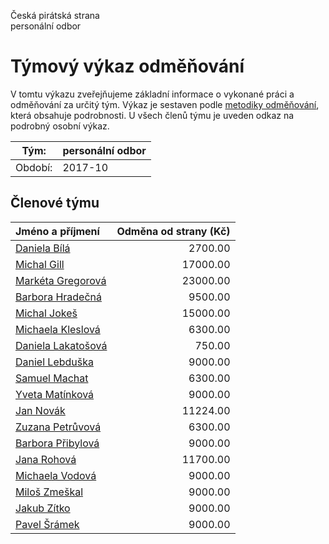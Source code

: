 Česká pirátská strana  
personální odbor

Týmový výkaz odměňování
===========================

V tomtu výkazu zveřejňujeme základní informace o vykonané práci a odměňování
za určitý tým. Výkaz je sestaven podle [metodiky odměňování][metodika],
která obsahuje podrobnosti. U všech členů týmu je uveden odkaz na podrobný osobní výkaz.

Tým:                     | personální odbor
-----------------------  | --------------------
Období:                  | 2017-10

Členové týmu
--------------

| Jméno a příjmení                          |   Odměna od strany (Kč) |
|:------------------------------------------|------------------------:|
| [Daniela Bílá](daniela-bila/)             |                 2700.00 |
| [Michal Gill](michal-gill/)               |                17000.00 |
| [Markéta Gregorová](marketa-gregorova/)   |                23000.00 |
| [Barbora Hradečná](barbora-hradecna/)     |                 9500.00 |
| [Michal Jokeš](michal-jokes/)             |                15000.00 |
| [Michaela Kleslová](michaela-kleslova/)   |                 6300.00 |
| [Daniela Lakatošová](daniela-lakatosova/) |                  750.00 |
| [Daniel Lebduška](daniel-lebduska/)       |                 9000.00 |
| [Samuel Machat](samuel-machat/)           |                 6300.00 |
| [Yveta Matínková](yveta-matinkova/)       |                 9000.00 |
| [Jan Novák](jan-novak/)                   |                11224.00 |
| [Zuzana Petrůvová](zuzana-petruvova/)     |                 6300.00 |
| [Barbora Přibylová](barbora-pribylova/)   |                 9000.00 |
| [Jana Rohová](jana-rohova/)               |                11700.00 |
| [Michaela Vodová](michaela-vodova/)       |                 9000.00 |
| [Miloš Zmeškal](milos-zmeskal/)           |                 9000.00 |
| [Jakub Zítko](jakub-zitko/)               |                 9000.00 |
| [Pavel Šrámek](pavel-sramek/)             |                 9000.00 |


[metodika]: https://redmine.pirati.cz/projects/po/wiki/Odmenovani

